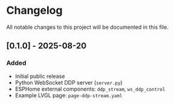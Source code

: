 # Changelog

All notable changes to this project will be documented in this file.

## [0.1.0] - 2025-08-20
### Added
- Initial public release
- Python WebSocket DDP server (`server.py`)
- ESPHome external components: `ddp_stream`, `ws_ddp_control`
- Example LVGL page: `page-ddp-stream.yaml`
